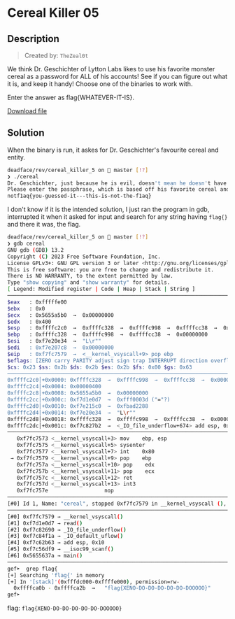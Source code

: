 # Cereal Killer 05

## Description

> Created by: `TheZeal0t`

We think Dr. Geschichter of Lytton Labs likes to use his favorite monster cereal as a password for ALL of his accounts! See if you can figure out what it is, and keep it handy! Choose one of the binaries to work with.

Enter the answer as flag{WHATEVER-IT-IS}.

[Download file](./cereal)

## Solution

When the binary is run, it askes for Dr. Geschichter's favourite cereal and entity.

```sh
deadface/rev/cereal_killer_5 on  master [!?]
❯ ./cereal
Dr. Geschichter, just because he is evil, doesn't mean he doesn't have a favorite cereal.
Please enter the passphrase, which is based off his favorite cereal and entity: adsfadff
notf1aq{you-guessed-it---this-is-not-the-f1aq}
```

I don't know if it is the intended solution, I just ran the program in gdb, interrupted it when it asked for input and search for any string having `flag{}` and there it was, the flag.

```sh
deadface/rev/cereal_killer_5 on  master [!?]
❯ gdb cereal
GNU gdb (GDB) 13.2
Copyright (C) 2023 Free Software Foundation, Inc.
License GPLv3+: GNU GPL version 3 or later <http://gnu.org/licenses/gpl.html>
This is free software: you are free to change and redistribute it.
There is NO WARRANTY, to the extent permitted by law.
Type "show copying" and "show warranty" for details.
[ Legend: Modified register | Code | Heap | Stack | String ]
────────────────────────────────────────────────────────────────────────────────────────────────────────────────────────────────────────────────────────────────────────────────── registers ────
$eax   : 0xfffffe00
$ebx   : 0x0
$ecx   : 0x5655a5b0  →  0x00000000
$edx   : 0x400
$esp   : 0xffffc2c0  →  0xffffc328  →  0xffffc998  →  0xffffcc38  →  0x00000000
$ebp   : 0xffffc328  →  0xffffc998  →  0xffffcc38  →  0x00000000
$esi   : 0xf7e20e34  →  "L\r""
$edi   : 0xf7e207c8  →  0x00000000
$eip   : 0xf7fc7579  →  <__kernel_vsyscall+9> pop ebp
$eflags: [ZERO carry PARITY adjust sign trap INTERRUPT direction overflow resume virtualx86 identification]
$cs: 0x23 $ss: 0x2b $ds: 0x2b $es: 0x2b $fs: 0x00 $gs: 0x63
────────────────────────────────────────────────────────────────────────────────────────────────────────────────────────────────────────────────────────────────────────────────────── stack ────
0xffffc2c0│+0x0000: 0xffffc328  →  0xffffc998  →  0xffffcc38  →  0x00000000      ← $esp
0xffffc2c4│+0x0004: 0x00000400
0xffffc2c8│+0x0008: 0x5655a5b0  →  0x00000000
0xffffc2cc│+0x000c: 0xf7d1e0d7  →  0xfff0003d ("="?)
0xffffc2d0│+0x0010: 0xf7e215c0  →  0xfbad2288
0xffffc2d4│+0x0014: 0xf7e20e34  →  "L\r""
0xffffc2d8│+0x0018: 0xffffc328  →  0xffffc998  →  0xffffcc38  →  0x00000000
0xffffc2dc│+0x001c: 0xf7c827b2  →  <_IO_file_underflow+674> add esp, 0x10
──────────────────────────────────────────────────────────────────────────────────────────────────────────────────────────────────────────────────────────────────────────────── code:x86:32 ────
   0xf7fc7573 <__kernel_vsyscall+3> mov    ebp, esp
   0xf7fc7575 <__kernel_vsyscall+5> sysenter
   0xf7fc7577 <__kernel_vsyscall+7> int    0x80
 → 0xf7fc7579 <__kernel_vsyscall+9> pop    ebp
   0xf7fc757a <__kernel_vsyscall+10> pop    edx
   0xf7fc757b <__kernel_vsyscall+11> pop    ecx
   0xf7fc757c <__kernel_vsyscall+12> ret
   0xf7fc757d <__kernel_vsyscall+13> int3
   0xf7fc757e                  nop
──────────────────────────────────────────────────────────────────────────────────────────────────────────────────────────────────────────────────────────────────────────────────── threads ────
[#0] Id 1, Name: "cereal", stopped 0xf7fc7579 in __kernel_vsyscall (), reason: SIGINT
────────────────────────────────────────────────────────────────────────────────────────────────────────────────────────────────────────────────────────────────────────────────────── trace ────
[#0] 0xf7fc7579 → __kernel_vsyscall()
[#1] 0xf7d1e0d7 → read()
[#2] 0xf7c82690 → _IO_file_underflow()
[#3] 0xf7c84f1a → _IO_default_uflow()
[#4] 0xf7c62b63 → add esp, 0x10
[#5] 0xf7c56df9 → __isoc99_scanf()
[#6] 0x5655637a → main()
─────────────────────────────────────────────────────────────────────────────────────────────────────────────────────────────────────────────────────────────────────────────────────────────────
gef➤  grep flag{
[+] Searching 'flag{' in memory
[+] In '[stack]'(0xfffdc000-0xffffe000), permission=rw-
  0xffffca0b - 0xffffca2b  →   "flag{XENO-DO-DO-DO-DO-DO-DOOOOO}"
gef➤
```
flag: `flag{XENO-DO-DO-DO-DO-DO-DOOOOO}`
